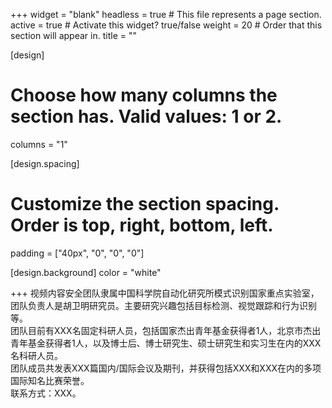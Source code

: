 +++
widget = "blank"
headless = true  # This file represents a page section.
active = true  # Activate this widget? true/false
weight = 20  # Order that this section will appear in.
title = ""

[design]
  # Choose how many columns the section has. Valid values: 1 or 2.
  columns = "1"

[design.spacing]
  # Customize the section spacing. Order is top, right, bottom, left.
  padding = ["40px", "0", "0", "0"]

[design.background]
  color = "white"

+++
视频内容安全团队隶属中国科学院自动化研究所模式识别国家重点实验室，团队负责人是胡卫明研究员。主要研究兴趣包括目标检测、视觉跟踪和行为识别等。  
团队目前有XXX名固定科研人员，包括国家杰出青年基金获得者1人，北京市杰出青年基金获得者1人，以及博士后、博士研究生、硕士研究生和实习生在内的XXX名科研人员。  
团队成员共发表XXX篇国内/国际会议及期刊，并获得包括XXX和XXX在内的多项国际知名比赛荣誉。  
联系方式：XXX。
